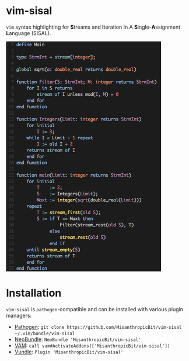 # vim-sisal

`vim` syntax highlighting for **S**treams and **I**teration In A
**S**ingle-**A**ssignment **L**anguage (SISAL).

![Example highlighting with the lovelace style](/screenshot.png)

# Installation

`vim-sisal` is `pathogen`-compatible and can be installed with various plugin managers:

* [Pathogen](https://github.com/tpope/vim-pathogen):
  `git clone https://github.com/MisanthropicBit/vim-sisal ~/.vim/bundle/vim-sisal`
* [NeoBundle](https://github.com/Shougo/neobundle.vim):
  `NeoBundle 'MisanthropicBit/vim-sisal'`
* [VAM](https://github.com/MarcWeber/vim-addon-manager):
  `call vam#ActivateAddons(['MisanthropicBit/vim-sisal'])`
* [Vundle](https://github.com/VundleVim/Vundle.vim):
  `Plugin 'MisanthropicBit/vim-sisal'`
